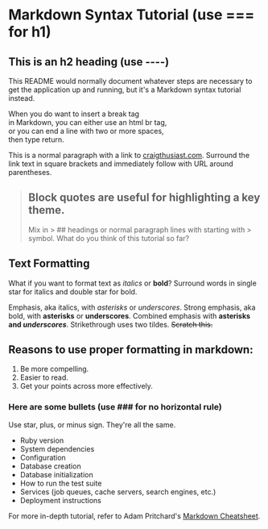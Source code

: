 Markdown Syntax Tutorial (use === for h1)
========================

This is an h2 heading (use ----)
--------------------------------

This README would normally document whatever steps are necessary to get the
application up and running, but it's a Markdown syntax tutorial instead.

When you do want to insert a break tag <br /> in Markdown, you can either use an html br tag,  
or you can end a line with two or more spaces,  
then type return.

This is a normal paragraph with a link to [craigthusiast.com](http://www.craigthusiast.com).
Surround the link text in square brackets and immediately follow with URL around parentheses.

> ## Block quotes are useful for highlighting a key theme.
> Mix in > ## headings or normal paragraph lines with starting with > symbol.
> What do you think of this tutorial so far?

## Text Formatting
What if you want to format text as *italics* or **bold**? 
Surround words in single star for italics and double star for bold.

Emphasis, aka italics, with *asterisks* or _underscores_.
Strong emphasis, aka bold, with **asterisks** or __underscores__.
Combined emphasis with **asterisks and _underscores_**.
Strikethrough uses two tildes. ~~Scratch this.~~

## Reasons to use proper formatting in markdown:

1. Be more compelling.
2. Easier to read.
3. Get your points across more effectively.

### Here are some bullets (use ### for no horizontal rule)
Use star, plus, or minus sign. They're all the same.

* Ruby version
* System dependencies
* Configuration
* Database creation
* Database initialization
* How to run the test suite
* Services (job queues, cache servers, search engines, etc.)
* Deployment instructions

For more in-depth tutorial, refer to Adam Pritchard's [Markdown Cheatsheet](https://github.com/adam-p/markdown-here/wiki/Markdown-Cheatsheet).